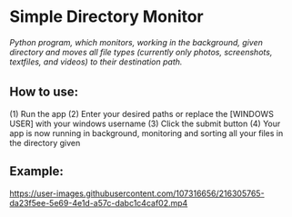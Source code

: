 # Simple Directory Monitor
###### Python program, which monitors, working in the background, given directory and moves all file types (currently only photos, screenshots, textfiles, and videos) to their destination path.

## How to use:
(1) Run the app 
(2) Enter your desired paths or replace the [WINDOWS USER] with your windows username
(3) Click the submit button
(4) Your app is now running in background, monitoring and sorting all your files in the directory given

## Example:


https://user-images.githubusercontent.com/107316656/216305765-da23f5ee-5e69-4e1d-a57c-dabc1c4caf02.mp4


